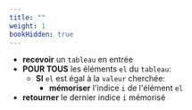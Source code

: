 ```yaml
---
title: ""
weight: 1
bookHidden: true
---
```



* **recevoir** un `tableau` en entrée
* **POUR TOUS** les éléments `el` du `tableau`:
    * **SI** `el` est égal à la `valeur` cherchée:
        * **mémoriser** l'indice `i` de l'élément `el`
* **retourner** le dernier indice `i` mémorisé
